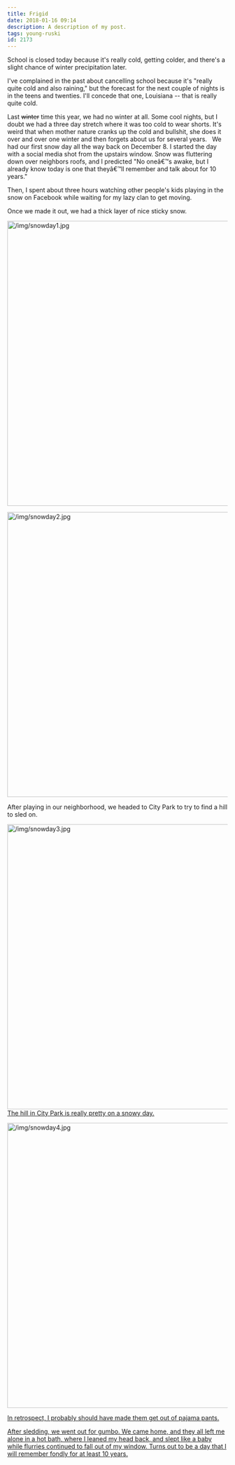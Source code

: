 ```yaml
---
title: Frigid
date: 2018-01-16 09:14
description: A description of my post.
tags: young-ruski
id: 2173
---
```

School is closed today because it's really cold, getting colder, and there's a slight chance of winter precipitation later.

I've complained in the past about cancelling school because it's "really quite cold and also raining," but the forecast for the next couple of nights is in the teens and twenties. I'll concede that one, Louisiana -- that is really quite cold.

Last <span style="text-decoration: line-through;">winter</span> time this year, we had no winter at all. Some cool nights, but I doubt we had a three day stretch where it was too cold to wear shorts. It's weird that when mother nature cranks up the cold and bullshit, she does it over and over one winter and then forgets about us for several years.
<span class="spanEndPreview">&nbsp;</span>
We had our first snow day all the way back on December 8. I started the day with a social media shot from the upstairs window. Snow was fluttering down over neighbors roofs, and I predicted "No oneâ€™s awake, but I already know today is one that theyâ€™ll remember and talk about for 10 years."

Then, I spent about three hours watching other people's kids playing in the snow on Facebook while waiting for my lazy clan to get moving.

Once we made it out, we had a thick layer of nice sticky snow.

</a><a class="lightview centered" href="/img/snowday1.jpg" data-lightview-caption="" data-lightview-group="group1"><img src="/img/snowday1.jpg" alt="/img/snowday1.jpg" width="650px" />
</a>

<a class="lightview centered" href="/img/snowday2.jpg" data-lightview-caption="" data-lightview-group="group1"><img src="/img/snowday2.jpg" alt="/img/snowday2.jpg" width="650px" />
</a>

After playing in our neighborhood, we headed to City Park to try to find a hill to sled on.

<a class="lightview centered" href="/img/snowday3.jpg" data-lightview-caption="The hill in City Park is really pretty on a snowy day." data-lightview-group="group1"><img src="/img/snowday3.jpg" alt="/img/snowday3.jpg" width="650px" />
<span class="caption">The hill in City Park is really pretty on a snowy day.</span></a>

<a class="lightview centered" href="/img/snowday4.jpg" data-lightview-caption="" data-lightview-group="group1"><img src="/img/snowday4.jpg" alt="/img/snowday4.jpg" width="650px" />

In retrospect, I probably should have made them get out of pajama pants.

After sledding, we went out for gumbo. We came home, and they all left me alone in a hot bath, where I leaned my head back, and slept like a baby while flurries continued to fall out of my window. Turns out to be a day that I will remember fondly for at least 10 years.